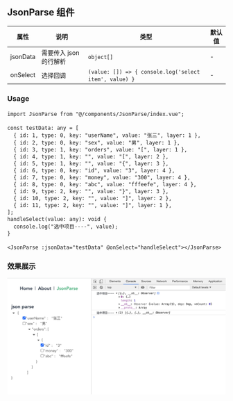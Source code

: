 ## JsonParse 组件

| 属性     | 说明                   | 类型                                                   | 默认值 |
| -------- | ---------------------- | ------------------------------------------------------ | ------ |
| jsonData | 需要传入 json 的行解析 | `object[]`                                             | -      |
| onSelect | 选择回调               | `(value: []) => { console.log('select item', value) }` | -      |

### Usage

```
import JsonParse from "@/components/JsonParse/index.vue";

const testData: any = [
  { id: 1, type: 0, key: "userName", value: "张三", layer: 1 },
  { id: 2, type: 0, key: "sex", value: "男", layer: 1 },
  { id: 3, type: 1, key: "orders", value: "[", layer: 1 },
  { id: 4, type: 1, key: "", value: "[", layer: 2 },
  { id: 5, type: 1, key: "", value: "{", layer: 3 },
  { id: 6, type: 0, key: "id", value: "3", layer: 4 },
  { id: 7, type: 0, key: "money", value: "300", layer: 4 },
  { id: 8, type: 0, key: "abc", value: "fffeefe", layer: 4 },
  { id: 9, type: 2, key: "", value: "}", layer: 3 },
  { id: 10, type: 2, key: "", value: "]", layer: 2 },
  { id: 11, type: 2, key: "", value: "]", layer: 1 },
];
handleSelect(value: any): void {
  console.log("选中项目----", value);
}

<JsonParse :jsonData="testData" @onSelect="handleSelect"></JsonParse>
```

### 效果展示

<p>
  <img width="900" src="../../../github/image/JsonParse.jpeg">
</p>
